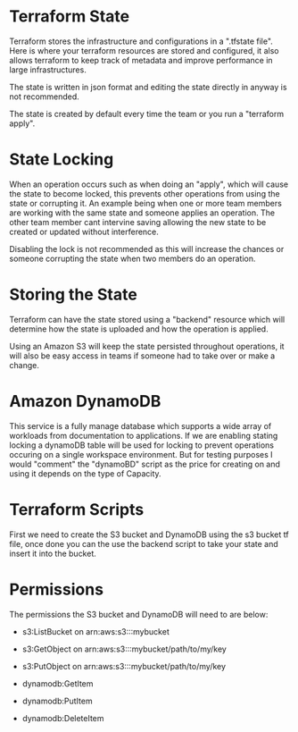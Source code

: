 # Terraform State

Terraform stores the infrastructure and configurations in a ".tfstate file". Here 
is where your terraform resources are stored and configured, it also allows terraform to keep 
track of metadata and improve performance in large infrastructures.

The state is written in json format and editing the state directly in anyway is not recommended.

The state is created by default every time the team or you run a "terraform apply".

# State Locking
When an operation occurs such as when doing an "apply", which will cause the state to become locked, this prevents other operations
from using the state or corrupting it. An example being when one or more team members are
working with the same state and someone applies an operation. The other team member cant intervine saving allowing the new state to be created or updated 
without interference.

Disabling the lock is not recommended as this will increase the chances or someone corrupting the state when two members do an operation.

# Storing the State
Terraform can have the state stored using a "backend" resource which will determine how the state is uploaded and
how the operation is applied. 

Using an Amazon S3 will keep the state persisted throughout operations, it will also be easy access in teams if someone had to take over or make a change.

# Amazon DynamoDB
This service is a fully manage database which supports a wide array of workloads from documentation to applications. If we are enabling stating locking a dynamoDB table will be used for locking to prevent operations occuring on a single workspace environment. But for testing purposes I would "comment" the "dynamoBD" script as the price for creating on and using it depends on the type of Capacity. 

# Terraform Scripts 
First we need to create the S3 bucket and DynamoDB using the s3 bucket tf file, once done you can the use the backend script to take your state and insert it into the bucket. 

# Permissions 
The permissions the S3 bucket and DynamoDB will need to are below:

  - s3:ListBucket on arn:aws:s3:::mybucket 
  
  - s3:GetObject on arn:aws:s3:::mybucket/path/to/my/key 
  
  - s3:PutObject on arn:aws:s3:::mybucket/path/to/my/key 
  
  - dynamodb:GetItem 
  
  - dynamodb:PutItem 
  
  - dynamodb:DeleteItem 
